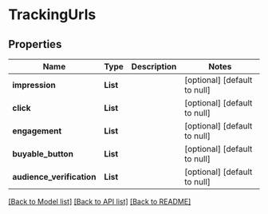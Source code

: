 # TrackingUrls
## Properties

| Name | Type | Description | Notes |
|------------ | ------------- | ------------- | -------------|
| **impression** | **List** |  | [optional] [default to null] |
| **click** | **List** |  | [optional] [default to null] |
| **engagement** | **List** |  | [optional] [default to null] |
| **buyable\_button** | **List** |  | [optional] [default to null] |
| **audience\_verification** | **List** |  | [optional] [default to null] |

[[Back to Model list]](../README.md#documentation-for-models) [[Back to API list]](../README.md#documentation-for-api-endpoints) [[Back to README]](../README.md)

